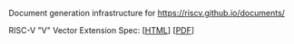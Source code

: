 Document generation infrastructure for https://riscv.github.io/documents/

RISC-V "V" Vector Extension Spec: [[HTML](https://riscv.github.io/documents/riscv-v-spec/)] [[PDF](https://riscv.github.io/documents/riscv-v-spec/riscv-v-spec.pdf)]
